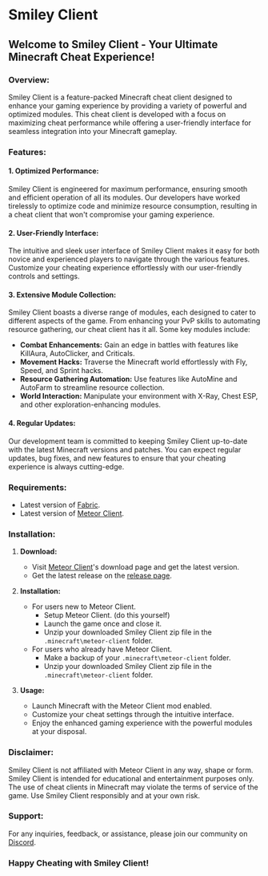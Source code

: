 # Smiley Client

## Welcome to Smiley Client - Your Ultimate Minecraft Cheat Experience!

### Overview:

Smiley Client is a feature-packed Minecraft cheat client designed to enhance your gaming experience by providing a variety of powerful and optimized modules. This cheat client is developed with a focus on maximizing cheat performance while offering a user-friendly interface for seamless integration into your Minecraft gameplay.

### Features:

#### 1. **Optimized Performance:**
   Smiley Client is engineered for maximum performance, ensuring smooth and efficient operation of all its modules. Our developers have worked tirelessly to optimize code and minimize resource consumption, resulting in a cheat client that won't compromise your gaming experience.

#### 2. **User-Friendly Interface:**
   The intuitive and sleek user interface of Smiley Client makes it easy for both novice and experienced players to navigate through the various features. Customize your cheating experience effortlessly with our user-friendly controls and settings.

#### 3. **Extensive Module Collection:**
   Smiley Client boasts a diverse range of modules, each designed to cater to different aspects of the game. From enhancing your PvP skills to automating resource gathering, our cheat client has it all. Some key modules include:
   - **Combat Enhancements:** Gain an edge in battles with features like KillAura, AutoClicker, and Criticals.
   - **Movement Hacks:** Traverse the Minecraft world effortlessly with Fly, Speed, and Sprint hacks.
   - **Resource Gathering Automation:** Use features like AutoMine and AutoFarm to streamline resource collection.
   - **World Interaction:** Manipulate your environment with X-Ray, Chest ESP, and other exploration-enhancing modules.

#### 4. **Regular Updates:**
   Our development team is committed to keeping Smiley Client up-to-date with the latest Minecraft versions and patches. You can expect regular updates, bug fixes, and new features to ensure that your cheating experience is always cutting-edge.

### Requirements:
   - Latest version of [Fabric](https://fabricmc.net/use/installer/).
   - Latest version of [Meteor Client](https://meteorclient.com/).

### Installation:

1. **Download:**
   - Visit [Meteor Client](https://meteorclient.com/)'s download page and get the latest version.
   - Get the latest release on the [release page](https://github.com/SmileyClientDev/Smiley-Client-Dev/releases).

2. **Installation:**
   - For users new to Meteor Client.
     - Setup Meteor Client. (do this yourself)
     - Launch the game once and close it.
     - Unzip your downloaded Smiley Client zip file in the `.minecraft\meteor-client` folder.
   - For users who already have Meteor Client.
     - Make a backup of your `.minecraft\meteor-client` folder.
     - Unzip your downloaded Smiley Client zip file in the `.minecraft\meteor-client` folder.


4. **Usage:**
   - Launch Minecraft with the Meteor Client mod enabled.
   - Customize your cheat settings through the intuitive interface.
   - Enjoy the enhanced gaming experience with the powerful modules at your disposal.

### Disclaimer:

Smiley Client is not affiliated with Meteor Client in any way, shape or form.
Smiley Client is intended for educational and entertainment purposes only. The use of cheat clients in Minecraft may violate the terms of service of the game. Use Smiley Client responsibly and at your own risk.

### Support:

For any inquiries, feedback, or assistance, please join our community on [Discord](https://discord.gg/WNRZNNXdMc).

### Happy Cheating with Smiley Client!

